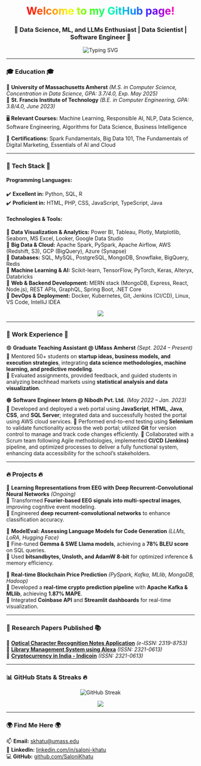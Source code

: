 <!-- HEADER -->

<h1 align="center">
  <span style="background: linear-gradient(90deg, #ff0000, #ff7300, #fffb00, #48ff00, #00ffb3, #0091ff, #6200ff, #ff00b3);
    -webkit-background-clip: text; -webkit-text-fill-color: transparent;">
    Welcome to my GitHub page!
  </span>
</h1>

<h3 align="center">🚀 Data Science, ML, and LLMs Enthusiast | Data Scientist | Software Engineer 🚀</h3>

<p align="center">
  <img src="https://readme-typing-svg.demolab.com?font=Fira+Code&pause=1000&color=FF5733&width=435&lines=Machine+Learning+%7C+NLP+%7C+Software+Engineering;Data+Science+%7C+LLMs+%7C+Generative+AI;Building+Cool+Stuff+with+AI!+%F0%9F%9A%80" alt="Typing SVG" />
</p>

---

### 🎓 **Education** 🎓  
📍 **University of Massachusetts Amherst** *(M.S. in Computer Science, Concentration in Data Science, GPA: 3.7/4.0, Exp. May 2025)*  
📍 **St. Francis Institute of Technology** *(B.E. in Computer Engineering, GPA: 3.8/4.0, June 2023)*  

🖥️ **Relevant Courses:** Machine Learning, Responsible AI, NLP, Data Science, Software Engineering, Algorithms for Data Science, Business Intelligence  

📜 **Certifications:** Spark Fundamentals, Big Data 101, The Fundamentals of Digital Marketing, Essentials of AI and Cloud  

---

### 🚀 **Tech Stack** 🚀  
#### **Programming Languages:**  
✔️ **Excellent in:** Python, SQL, R  
✔️ **Proficient in:** HTML, PHP, CSS, JavaScript, TypeScript, Java  

#### **Technologies & Tools:**  
🔹 **Data Visualization & Analytics:** Power BI, Tableau, Plotly, Matplotlib, Seaborn, MS Excel, Looker, Google Data Studio  
🔹 **Big Data & Cloud:** Apache Spark, PySpark, Apache Airflow, AWS (Redshift, S3), GCP (BigQuery), Azure (Synapse)  
🔹 **Databases:** SQL, MySQL, PostgreSQL, MongoDB, Snowflake, BigQuery, Redis  
🔹 **Machine Learning & AI:** Scikit-learn, TensorFlow, PyTorch, Keras, Alteryx, Databricks  
🔹 **Web & Backend Development:** MERN stack (MongoDB, Express, React, Node.js), REST APIs, GraphQL, Spring Boot, .NET Core  
🔹 **DevOps & Deployment:** Docker, Kubernetes, Git, Jenkins (CI/CD), Linux, VS Code, IntelliJ IDEA  

<p align="center">
  <img src="https://skillicons.dev/icons?i=python,r,sqlite,mysql,postgres,mongodb,java,php,html,css,js,typescript,react,nodejs,express,docker,kubernetes,aws,gcp,azure,tensorflow,pytorch,sklearn,kafka,git,github,vscode,linux,pycharm,bash,redis,graphql,flask,fastapi,postman,jenkins,netlify,vercel,figma" />
</p>

---

### 💼 **Work Experience** 💼  
🟢 **Graduate Teaching Assistant @ UMass Amherst** *(Sept. 2024 – Present)*  
🔹 Mentored 50+ students on **startup ideas, business models, and execution strategies**, integrating **data science methodologies, machine learning, and predictive modeling**.  
🔹 Evaluated assignments, provided feedback, and guided students in analyzing beachhead markets using **statistical analysis and data visualization**.  

🟠 **Software Engineer Intern @ Nibodh Pvt. Ltd.** *(May 2022 – Jan. 2023)*  
🔹 Developed and deployed a web portal using **JavaScript**, **HTML**, **Java**, **CSS**, and **SQL Server**; integrated data and successfully hosted the portal using AWS cloud services.
🔹 Performed end-to-end testing using **Selenium** to validate functionality across the web portal; utilized **Git** for version control to manage and track code changes efficiently.
🔹 Collaborated with a Scrum team following Agile methodologies, implemented **CI/CD (Jenkins)** pipeline, and optimized processes to deliver a fully functional system, enhancing data accessibility for the school’s stakeholders.

---

### 🔥 **Projects** 🔥  

🎯 **Learning Representations from EEG with Deep Recurrent-Convolutional Neural Networks** *(Ongoing)*  
🔹 Transformed **Fourier-based EEG signals into multi-spectral images**, improving cognitive event modeling.  
🔹 Engineered **deep recurrent-convolutional networks** to enhance classification accuracy.  

🎯 **ModelEval: Assessing Language Models for Code Generation** *(LLMs, LoRA, Hugging Face)*  
🔹 Fine-tuned **Gemma & SWE Llama models**, achieving a **78% BLEU score** on SQL queries.  
🔹 Used **bitsandbytes, Unsloth, and AdamW 8-bit** for optimized inference & memory efficiency.  

🎯 **Real-time Blockchain Price Prediction** *(PySpark, Kafka, MLlib, MongoDB, Hadoop)*  
🔹 Developed a **real-time crypto prediction pipeline** with **Apache Kafka & MLlib**, achieving **1.87% MAPE**.  
🔹 Integrated **Coinbase API** and **Streamlit dashboards** for real-time visualization.  

---

### 📝 **Research Papers Published** 📚  
📄 **[Optical Character Recognition Notes Application](https://www.ijirset.com/upload/2018/april/105_Optical.pdf)** *(e-ISSN: 2319-8753)*  
📄 **[Library Management System using Alexa](https://www.ijireeice.com/upload/2020/may-20/IJIREEICE.2020.8519.pdf)** *(ISSN: 2321-0613)*  
📄 **[Cryptocurrency in India - Indicoin](https://www.ijireeice.com/upload/2020/july-20/IJIREEICE.2020.8613.pdf)** *(ISSN: 2321-0613)*  

---

### 📊 **GitHub Stats & Streaks** 🔥  
<p align="center">
  <img src="https://github-readme-streak-stats.herokuapp.com?user=SaloniKhatu&theme=tokyonight&hide_border=true" alt="GitHub Streak" />
</p>

<p align="center">
  <img src="https://github-profile-summary-cards.vercel.app/api/cards/profile-details?username=SaloniKhatu&theme=radical" />
</p>

---

### 🌍 **Find Me Here** 🌍  
📫 **Email:** skhatu@umass.edu  
🔗 **LinkedIn:** [linkedin.com/in/saloni-khatu](https://linkedin.com/in/saloni-khatu/)  
💻 **GitHub:** [github.com/SaloniKhatu](https://github.com/SaloniKhatu)  
